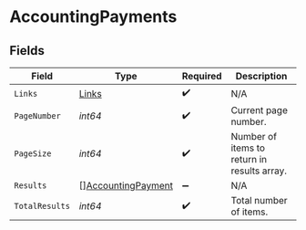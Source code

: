 # AccountingPayments


## Fields

| Field                                                           | Type                                                            | Required                                                        | Description                                                     |
| --------------------------------------------------------------- | --------------------------------------------------------------- | --------------------------------------------------------------- | --------------------------------------------------------------- |
| `Links`                                                         | [Links](../../models/shared/links.md)                           | :heavy_check_mark:                                              | N/A                                                             |
| `PageNumber`                                                    | *int64*                                                         | :heavy_check_mark:                                              | Current page number.                                            |
| `PageSize`                                                      | *int64*                                                         | :heavy_check_mark:                                              | Number of items to return in results array.                     |
| `Results`                                                       | [][AccountingPayment](../../models/shared/accountingpayment.md) | :heavy_minus_sign:                                              | N/A                                                             |
| `TotalResults`                                                  | *int64*                                                         | :heavy_check_mark:                                              | Total number of items.                                          |